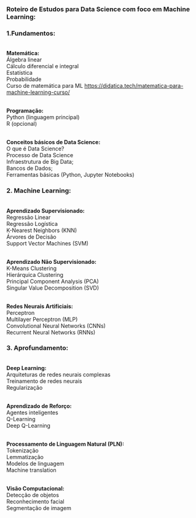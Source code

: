 ### Roteiro de Estudos para Data Science com foco em Machine Learning:

### 1.Fundamentos:

<br/><strong>Matemática:</strong>
<br/>Álgebra linear
<br/>Cálculo diferencial e integral
<br/>Estatística
<br/>Probabilidade
<br/> Curso de matemática para ML https://didatica.tech/matematica-para-machine-learning-curso/

<br/><strong>Programação:</strong>
<br/>Python (linguagem principal)
<br/>R (opcional)

<br/><strong>Conceitos básicos de Data Science:</strong>
<br/>O que é Data Science?
<br/>Processo de Data Science
<br/>Infraestrutura de Big Data;
<br/>Bancos de Dados;
<br/>Ferramentas básicas (Python, Jupyter Notebooks)


### 2. Machine Learning:

<br/><strong>Aprendizado Supervisionado:</strong>
<br/>Regressão Linear
<br/>Regressão Logística
<br/>K-Nearest Neighbors (KNN)
<br/>Árvores de Decisão
<br/>Support Vector Machines (SVM)

<br/><strong>Aprendizado Não Supervisionado:</strong>
<br/>K-Means Clustering
<br/>Hierárquica Clustering
<br/>Principal Component Analysis (PCA)
<br/>Singular Value Decomposition (SVD)

<br/><strong>Redes Neurais Artificiais:</strong>
<br/>Perceptron
<br/>Multilayer Perceptron (MLP)
<br/>Convolutional Neural Networks (CNNs)
<br/>Recurrent Neural Networks (RNNs)

### 3. Aprofundamento:

<br/><strong>Deep Learning:</strong>
<br/>Arquiteturas de redes neurais complexas
<br/>Treinamento de redes neurais
<br/>Regularização

<br/><strong>Aprendizado de Reforço:</strong>
<br/>Agentes inteligentes
<br/>Q-Learning
<br/>Deep Q-Learning

<br/><strong>Processamento de Linguagem Natural (PLN):</strong>
<br/>Tokenização
<br/>Lemmatização
<br/>Modelos de linguagem
<br/>Machine translation

<br/><strong>Visão Computacional:</strong>
<br/>Detecção de objetos
<br/>Reconhecimento facial
<br/>Segmentação de imagem

